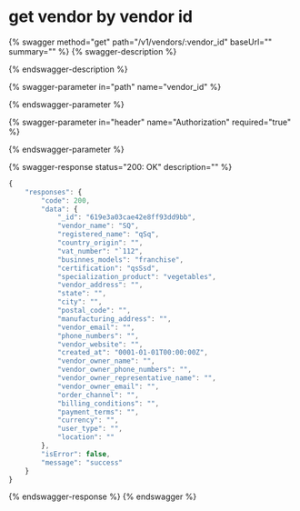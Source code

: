 # get vendor by vendor id

{% swagger method="get" path="/v1/vendors/:vendor_id" baseUrl="" summary="" %}
{% swagger-description %}

{% endswagger-description %}

{% swagger-parameter in="path" name="vendor_id" %}

{% endswagger-parameter %}

{% swagger-parameter in="header" name="Authorization" required="true" %}

{% endswagger-parameter %}

{% swagger-response status="200: OK" description="" %}
```javascript
{
    "responses": {
        "code": 200,
        "data": {
            "_id": "619e3a03cae42e8ff93dd9bb",
            "vendor_name": "SQ",
            "registered_name": "qSq",
            "country_origin": "",
            "vat_number": "`112",
            "businnes_models": "franchise",
            "certification": "qsSsd",
            "specialization_product": "vegetables",
            "vendor_address": "",
            "state": "",
            "city": "",
            "postal_code": "",
            "manufacturing_address": "",
            "vendor_email": "",
            "phone_numbers": "",
            "vendor_website": "",
            "created_at": "0001-01-01T00:00:00Z",
            "vendor_owner_name": "",
            "vendor_owner_phone_numbers": "",
            "vendor_owner_representative_name": "",
            "vendor_owner_email": "",
            "order_channel": "",
            "billing_conditions": "",
            "payment_terms": "",
            "currency": "",
            "user_type": "",
            "location": ""
        },
        "isError": false,
        "message": "success"
    }
}
```
{% endswagger-response %}
{% endswagger %}
